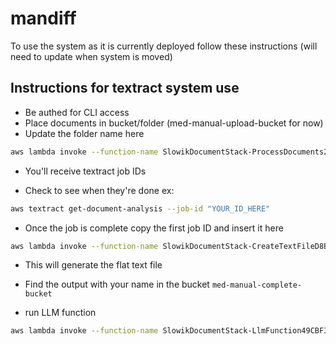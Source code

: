 # mandiff

To use the system as it is currently deployed follow these instructions (will need to update when system is moved)

## Instructions for textract system use

- Be authed for CLI access
- Place documents in bucket/folder (med-manual-upload-bucket for now)
- Update the folder name here

```bash
aws lambda invoke --function-name SlowikDocumentStack-ProcessDocuments2119A556-wkw9GtCKs1rg --payload '{"objectPrefix":"FOLDER_HERE/"}' --cli-binary-format raw-in-base64-out /dev/stdout
```

- You'll receive textract job IDs

- Check to see when they're done ex:

```bash
aws textract get-document-analysis --job-id "YOUR_ID_HERE"
```

- Once the job is complete copy the first job ID and insert it here

```bash
aws lambda invoke --function-name SlowikDocumentStack-CreateTextFileD8BBA755-6IRP9v6jrCVj --payload '{"jobId":"JOB_ID_HERE", "outputFileName": "FILE_NAME_HERE", "shouldFilterLanguage": false}' --cli-binary-format raw-in-base64-out /dev/stdout
```

- This will generate the flat text file
- Find the output with your name in the bucket `med-manual-complete-bucket`

- run LLM function

```bash
aws lambda invoke --function-name SlowikDocumentStack-LlmFunction49CBF322-BYpffuwiGVR5 --payload '{"documentBucket":"med-manual-complete-bucket", "document1Key": "document1.txt", "document2Key": "document2.txt"}' --cli-binary-format raw-in-base64-out /dev/stdout
```
